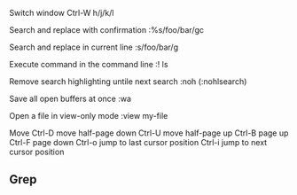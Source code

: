 Switch window
Ctrl-W h/j/k/l

Search and replace with confirmation
:%s/foo/bar/gc

Search and replace in current line
:s/foo/bar/g

Execute command in the command line
:! ls

Remove search highlighting untile next search
:noh (:nohlsearch)

Save all open buffers at once
:wa

Open a file in view-only mode
:view my-file

Move
Ctrl-D  move half-page down
Ctrl-U  move half-page up
Ctrl-B  page up
Ctrl-F  page down
Ctrl-o  jump to last cursor position
Ctrl-i  jump to next cursor position

## Grep

